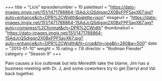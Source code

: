 +++
title = "Lice"
episodenumber = 10
paletteurl = "https://dato-images.imgix.net/151/1471788864-1SAdJcQSdigqn2X0BxFPF5ayX67.jpg?auto=enhance&ch=DPR%2CWidth&palette=json"
imageurl = "https://dato-images.imgix.net/151/1471788864-1SAdJcQSdigqn2X0BxFPF5ayX67.jpg?auto=compress%2Cformat&ch=DPR%2CWidth"
thumbnailurl = "https://dato-images.imgix.net/151/1471788864-1SAdJcQSdigqn2X0BxFPF5ayX67.jpg?auto=enhance&ch=DPR%2CWidth&fit=crop&fm=jpg&h=280&w=500"
date = "2013-01-10"
weight = 15
rating = 7.6
director = "Rodman Flender"
category = "Season 9"
+++

Pam causes a lice outbreak but lets Meredith take the blame, Jim has a business meeting with Dr. J, and some coworkers try to get Darryl and Val back together.